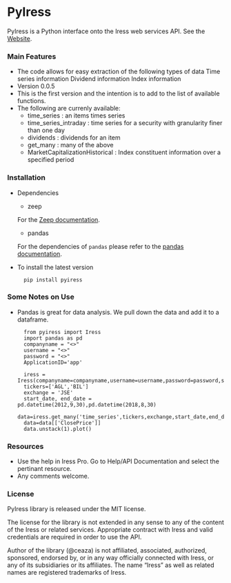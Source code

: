 ﻿# PyIress #

PyIress is a Python interface onto the Iress web services API. See the [Website](https://www.iress.com/za/company/products/iress-pro-market-data-desktop/).

### Main Features ###

* The code allows for easy extraction of the following types of data
	Time series information
	Dividend information
	Index information
* Version 0.0.5
* This is the first version and the intention is to add to the list of available functions.
* The following are currenly available:
	- time_series : an items times series
	- time_series_intraday : time series for a security with granularity finer than one day
	- dividends : dividends for an item
	- get_many : many of the above
	- MarketCapitalizationHistorical : Index constituent information over a specified period

### Installation ###

* Dependencies
	- zeep
	
	For the [Zeep documentation](https://python-zeep.readthedocs.io/en/master/).
	- pandas
	
	For the dependencies of `pandas` please refer to the [pandas documentation](http://pandas.pydata.org/pandas-docs/stable/install.html).

* To install the latest version

		pip install pyiress


### Some Notes on Use ###
	
* Pandas is great for data analysis. We pull down the data and add it to a dataframe.


		from pyiress import Iress
		import pandas as pd
		companyname = "<>"
		username = "<>"
		password = "<>" 
		ApplicationID='app'
	
		iress = Iress(companyname=companyname,username=username,password=password,show_request=False)
		tickers=['AGL','BIL']
		exchange = 'JSE'
		start_date, end_date = pd.datetime(2012,9,30),pd.datetime(2018,8,30)
		data=iress.get_many('time_series',tickers,exchange,start_date,end_date)
		data=data[['ClosePrice']]
		data.unstack(1).plot()
		
### Resources ###

* Use the help in Iress Pro. Go to Help/API Documentation and select the pertinant resource.
* Any comments welcome.



### License ###

PyIress library is released under the MIT license.

The license for the library is not extended in any sense to any of the content of the Iress or related services. Appropriate contract with Iress and valid credentials are required in order to use the API.

Author of the library (@ceaza) is not affiliated, associated, authorized, sponsored, endorsed by, or in any way officially connected with Iress, or any of its subsidiaries or its affiliates. The name “Iress” as well as related names are registered trademarks of Iress.

